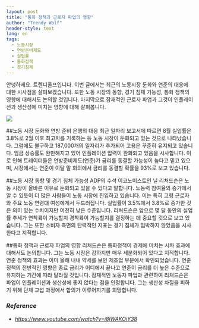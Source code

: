 ```yaml
---
layout: post
title: "통화 정책과 근로자 파업의 영향"
author: "Trendy Wolf"
header-style: text
lang: en
tags:
  - 노동시장
  - 연방준비제도
  - 실업률
  - 통화정책
  - 경기침체
---
```


안녕하세요. 트렌디울프입니다. 이번 글에서는 최근의 노동시장 둔화와 연준의 대응에 대한 시사점을 살펴보겠습니다. 또한 노동 시장의 동향, 경기 침체 가능성, 통화 정책의 영향에 대해서도 논의할 것입니다. 마지막으로 잠재적인 근로자 파업과 그것이 인플레이션과 생산성에 미치는 영향에 대해 살펴봅니다.

<img
    src="https://i.ytimg.com/vi/i8jWAKOiY38/hqdefault.jpg"
/>


##노동 시장 둔화와 연방 준비 은행의 대응
최근 일자리 보고서에 따르면 8월 실업률은 3.8%로 2월 이후 최고치를 기록하는 등 노동 시장이 둔화되고 있는 것으로 나타났습니다. 그럼에도 불구하고 187,000개의 일자리가 추가되어 고용은 꾸준히 유지되고 있습니다. 임금 상승률도 완만해지고 있어 인플레이션 압력이 완화되고 있음을 시사합니다. 이로 인해 트레이더들은 연방준비제도(연준)가 금리를 동결할 가능성이 높다고 믿고 있으며, 시장에서는 연준이 이달 말 회의에서 금리를 동결할 확률을 93%로 보고 있습니다.

##노동 시장 동향 및 경기 침체 가능성
ADP의 수석 이코노미스트인 닐 리처드슨은 노동 시장이 올바른 이유로 둔화되고 있을 수 있다고 말합니다. 노동력 참여율의 증가에서 알 수 있듯이 더 많은 사람들이 노동 시장에 진입하고 있습니다. 이는 특히 고령 근로자와 주요 노동 연령대 여성에게서 두드러집니다. 실업률이 3.5%에서 3.8%로 증가한 것은 의미 있는 수치이지만 여전히 낮은 수준입니다. 리처드슨은 앞으로 몇 달 동안의 실업률 추세가 연착륙이 가능할지 경착륙이 가능할지를 결정하는 데 중요할 것으로 보고 있습니다. 그는 또한 소비자 측면의 탄력적인 지표는 경기 침체가 임박하지 않았음을 시사한다고 지적합니다.

##통화 정책과 근로자 파업의 영향
리처드슨은 통화정책이 경제에 미치는 시차 효과에 대해서도 논의합니다. 그는 노동 시장은 강하지만 매우 세분화되어 있다고 지적합니다. 연준 정책의 효과는 이미 올해 내내 약세를 보인 제조업 부문에서 확인되었습니다. 연준 정책의 전반적인 영향은 종료 금리가 어디에서 끝나고 연준이 금리를 더 높은 수준으로 유지하는 기간에 따라 달라질 것입니다. 잠재적인 노동자 파업과 관련하여 리처드슨은 파업이 인플레이션과 생산성에 좋지 않다는 점을 인정합니다. 그는 생산성 차질을 피하기 위해 단체 교섭 과정에서 합의가 이루어지기를 희망합니다.


### _Reference_
- _https://www.youtube.com/watch?v=i8jWAKOiY38_


